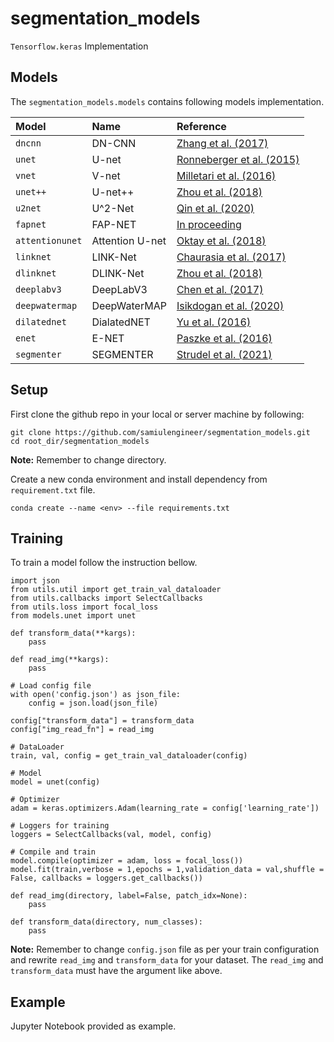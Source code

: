 # segmentation_models

```Tensorflow.keras``` Implementation

## Models

The `segmentation_models.models` contains following models implementation.

| Model | Name | Reference |
|:---------------|:----------------|:----------------|
| `dncnn`     | DN-CNN         | [Zhang et al. (2017)](https://ieeexplore.ieee.org/document/7839189) |
| `unet`      | U-net           | [Ronneberger et al. (2015)](https://link.springer.com/chapter/10.1007/978-3-319-24574-4_28) |
| `vnet`      | V-net | [Milletari et al. (2016)](https://arxiv.org/abs/1606.04797) |
| `unet++` | U-net++         | [Zhou et al. (2018)](https://link.springer.com/chapter/10.1007/978-3-030-00889-5_1) |
| `u2net`     | U^2-Net         | [Qin et al. (2020)](https://arxiv.org/abs/2005.09007) |
| `fapnet`     | FAP-NET         | [In proceeding](#) |
| `attentionunet`  | Attention U-net | [Oktay et al. (2018)](https://arxiv.org/abs/1804.03999) |
| `linknet`     | LINK-Net         | [Chaurasia et al. (2017)](https://arxiv.org/pdf/1707.03718.pdf) |
| `dlinknet`     | DLINK-Net         | [Zhou et al. (2018)](https://openaccess.thecvf.com/content_cvpr_2018_workshops/papers/w4/Zhou_D-LinkNet_LinkNet_With_CVPR_2018_paper.pdf) |
| `deeplabv3`     | DeepLabV3         | [Chen et al. (2017)](https://arxiv.org/abs/1706.05587v3) |
| `deepwatermap`     | DeepWaterMAP         | [Isikdogan et al. (2020)](https://ieeexplore.ieee.org/document/8913594) |
| `dilatednet`     | DialatedNET         | [Yu et al. (2016)](https://arxiv.org/abs/1511.07122) |
| `enet`     | E-NET         | [Paszke et al. (2016)](https://arxiv.org/abs/1606.02147) |
| `segmenter`     | SEGMENTER         | [Strudel et al. (2021)](https://arxiv.org/abs/2105.05633) |

## Setup

First clone the github repo in your local or server machine by following:
```
git clone https://github.com/samiulengineer/segmentation_models.git
cd root_dir/segmentation_models
```
**Note:** Remember to change directory.

Create a new conda environment and install dependency from `requirement.txt` file.

```
conda create --name <env> --file requirements.txt
```

## Training

To train a model follow the instruction bellow.

```
import json
from utils.util import get_train_val_dataloader
from utils.callbacks import SelectCallbacks
from utils.loss import focal_loss
from models.unet import unet

def transform_data(**kargs):
    pass

def read_img(**kargs):
    pass

# Load config file
with open('config.json') as json_file:
    config = json.load(json_file)

config["transform_data"] = transform_data
config["img_read_fn"] = read_img

# DataLoader
train, val, config = get_train_val_dataloader(config)

# Model
model = unet(config)

# Optimizer
adam = keras.optimizers.Adam(learning_rate = config['learning_rate'])

# Loggers for training
loggers = SelectCallbacks(val, model, config)

# Compile and train
model.compile(optimizer = adam, loss = focal_loss())
model.fit(train,verbose = 1,epochs = 1,validation_data = val,shuffle = False, callbacks = loggers.get_callbacks())
```

```
def read_img(directory, label=False, patch_idx=None):
    pass

def transform_data(directory, num_classes):
    pass
```

**Note:** Remember to change `config.json` file as per your train configuration and rewrite `read_img` and `transform_data` for your dataset. The `read_img` and `transform_data` must have the argument like above.

## Example

Jupyter Notebook provided as example.
